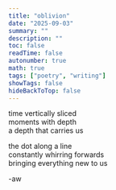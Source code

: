 ```yaml
---
title: "oblivion"
date: "2025-09-03"
summary: ""
description: ""
toc: false
readTime: false
autonumber: true
math: true
tags: ["poetry", "writing"]
showTags: false
hideBackToTop: false
---
```


time vertically sliced  
moments with depth  
a depth that carries us  
  
the dot along a line  
constantly whirring forwards  
bringing everything new to us  

-aw